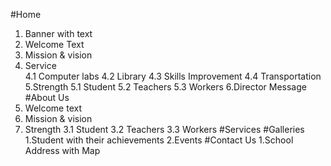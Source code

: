 
#Home
 1.   Banner with text
 2.   Welcome Text
 3.   Mission & vision
 4.   Service     
      4.1   Computer labs
      4.2   Library
      4.3   Skills Improvement
      4.4   Transportation
 5.Strength
      5.1 Student
      5.2 Teachers
      5.3 Workers
 6.Director Message
#About Us
 1.  Welcome text
 2.  Mission & vision
 3.  Strength 
      3.1 Student
      3.2 Teachers
      3.3 Workers
#Services 
#Galleries
 1.Student with their achievements
 2.Events
#Contact Us
  1.School Address with Map
  
  

  
  
